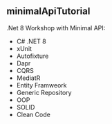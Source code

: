 ## minimalApiTutorial

.Net 8 Workshop with Minimal API:

- C# .NET 8
- xUnit
- Autofixture
- Dapr
- CQRS
- MediatR
- Entity Framweork
- Generic Repository
- OOP
- SOLID
- Clean Code